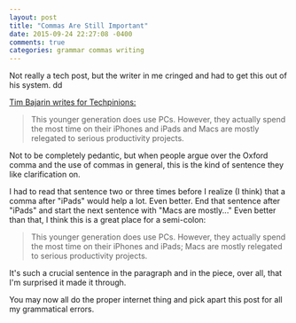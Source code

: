 ```yaml
---
layout: post
title: "Commas Are Still Important"
date: 2015-09-24 22:27:08 -0400
comments: true
categories: grammar commas writing
---
```


Not really a tech post, but the writer in me cringed and had to get this out of his system.
dd

[Tim Bajarin writes for Techpinions:](https://techpinions.com/why-ios-could-become-the-enterprise-os-of-the-millennial-generation/41847)

 > This younger generation does use PCs. However, they actually spend the most time on their iPhones and iPads and Macs are mostly relegated to serious productivity projects. 

Not to be completely pedantic, but when people argue over the Oxford comma and the use of commas in general, this is the kind of sentence they like clarification on.

I had to read that sentence two or three times before I realize (I think) that a comma after "iPads" would help a lot.  Even better.  End that sentence after "iPads" and start the next sentence with "Macs are mostly..."  Even better than that, I think this is a great place for a semi-colon:

 > This younger generation does use PCs. However, they actually spend the most time on their iPhones and iPads; Macs are mostly relegated to serious productivity projects. 

It's such a crucial sentence in the paragraph and in the piece, over all, that I'm surprised it made it through.

You may now all do the proper internet thing and pick apart this post for all my grammatical errors.
